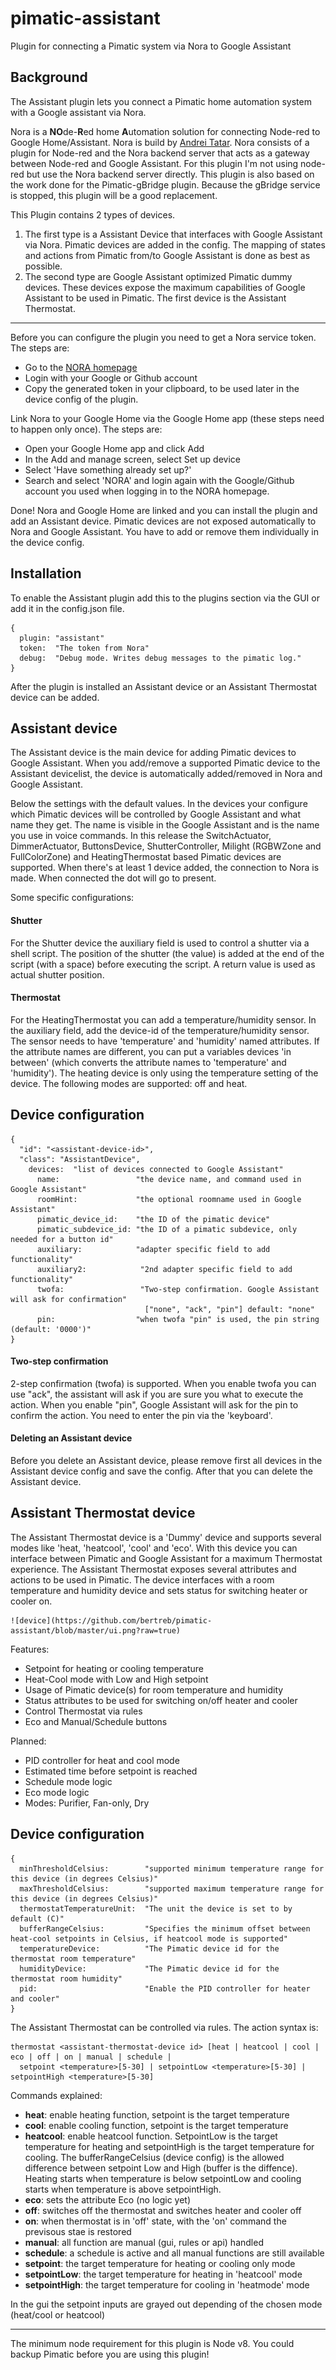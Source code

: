 # pimatic-assistant
Plugin for connecting a Pimatic system via Nora to Google Assistant

Background
-------
The Assistant plugin lets you connect a Pimatic home automation system with a Google assistant via Nora.


Nora is a **NO**de-**R**ed home **A**utomation solution for connecting Node-red to Google Home/Assistant. Nora is build by [Andrei Tatar](https://github.com/andrei-tatar). Nora consists of a plugin for Node-red and the Nora backend server that acts as a gateway between Node-red and Google Assistant.
For this plugin I'm not using node-red but use the Nora backend server directly.
This plugin is also based on the work done for the Pimatic-gBridge plugin. Because the gBridge service is stopped, this plugin will be a good replacement.

This Plugin contains 2 types of devices.

1. The first type is a Assistant Device that interfaces with Google Assistant via Nora. Pimatic devices are added in the config. The mapping of states and actions from Pimatic from/to Google Assistant is done as best as possible.
2. The second type are Google Assistant optimized Pimatic dummy devices. These devices expose the maximum capabilities of Google Assistant to be used in Pimatic.
The first device is the Assistant Thermostat.
------

Before you can configure the plugin you need to get a Nora service token. The steps are:

- Go to the [NORA homepage](https://node-red-google-home.herokuapp.com/)
- Login with your Google or Github account
- Copy the generated token in your clipboard, to be used later in the device config of the plugin.

Link Nora to your Google Home via the Google Home app (these steps need to happen only once).
The steps are:
- Open your Google Home app and click Add
- In the Add and manage screen, select Set up device
- Select 'Have something already set up?'
- Search and select 'NORA' and login again with the Google/Github account you used when logging in to the NORA homepage.

Done! Nora and Google Home are linked and you can install the plugin and add an Assistant device.
Pimatic devices are not exposed automatically to Nora and Google Assistant. You have to add or remove them individually in the device config.


Installation
------------
To enable the Assistant plugin add this to the plugins section via the GUI or add it in the config.json file.

```
{
  plugin: "assistant"
  token:  "The token from Nora"
  debug:  "Debug mode. Writes debug messages to the pimatic log."
}
```

After the plugin is installed an Assistant device or an Assistant Thermostat device can be added.

Assistant device
-----------------
The Assistant device is the main device for adding Pimatic devices to Google Assistant. When you add/remove a supported Pimatic device to the Assistant devicelist, the device is automatically added/removed in Nora and Google Assistant.

Below the settings with the default values. In the devices your configure which Pimatic devices will be controlled by Google Assistant and what name they get. The name is visible in the Google Assistant and is the name you use in voice commands.
In this release the SwitchActuator, DimmerActuator, ButtonsDevice, ShutterController, Milight (RGBWZone and FullColorZone) and HeatingThermostat based Pimatic devices are supported.
When there's at least 1 device added, the connection to Nora is made. When connected the dot will go to present.

Some specific configurations:
#### Shutter
For the Shutter device the auxiliary field is used to control a shutter via a shell script. The position of the shutter (the value) is added at the end of the script (with a space) before executing the script. A return value is used as actual shutter position.

#### Thermostat
For the HeatingThermostat you can add a temperature/humidity sensor. In the auxiliary field, add the device-id of the temperature/humidity sensor. The sensor needs to have 'temperature' and 'humidity' named attributes. If the attribute names are different, you can put a variables devices 'in between' (which converts the attribute names to 'temperature' and 'humidity').
The heating device is only using the temperature setting of the device.
The following modes are supported: off and heat.


Device configuration
-----------------

```
{
  "id": "<assistant-device-id>",
  "class": "AssistantDevice",
    devices:  "list of devices connected to Google Assistant"
      name:                 "the device name, and command used in Google Assistant"
      roomHint:             "the optional roomname used in Google Assistant"
      pimatic_device_id:    "the ID of the pimatic device"
      pimatic_subdevice_id: "the ID of a pimatic subdevice, only needed for a button id"
      auxiliary:            "adapter specific field to add functionality"
      auxiliary2:            "2nd adapter specific field to add functionality"
      twofa:                 "Two-step confirmation. Google Assistant will ask for confirmation"
                              ["none", "ack", "pin"] default: "none"
      pin:                  "when twofa "pin" is used, the pin string (default: '0000')"
}
```
#### Two-step confirmation
2-step confirmation (twofa) is supported. When you enable twofa you can use "ack", the assistant will ask if you are sure you what to execute the action. When you enable "pin", Google Assistant will ask for the pin to confirm the action. You need to enter the pin via the 'keyboard'.

#### Deleting an Assistant device
Before you delete an Assistant device, please remove first all devices in the Assistant device config and save the config. After that you can delete the Assistant device.

Assistant Thermostat device
-----------------

The Assistant Thermostat device is a 'Dummy' device and supports several modes like 'heat, 'heatcool', 'cool' and 'eco'. With this device you can interface between Pimatic and Google Assistant for a maximum Thermostat experience. The Assistant Thermostat exposes several attributes and actions to be used in Pimatic.
The device interfaces with a room temperature and humidity device and sets status for switching heater or cooler on.

    ![device](https://github.com/bertreb/pimatic-assistant/blob/master/ui.png?raw=true)

Features:
- Setpoint for heating or cooling temperature
- Heat-Cool mode with Low and High setpoint
- Usage of Pimatic device(s) for room temperature and humidity
- Status attributes to be used for switching on/off heater and cooler
- Control Thermostat via rules
- Eco and Manual/Schedule buttons

Planned:
- PID controller for heat and cool mode
- Estimated time before setpoint is reached
- Schedule mode logic
- Eco mode logic
- Modes: Purifier, Fan-only, Dry


Device configuration
-----------------

```
{
  minThresholdCelsius:        "supported minimum temperature range for this device (in degrees Celsius)"
  maxThresholdCelsius:        "supported maximum temperature range for this device (in degrees Celsius)"
  thermostatTemperatureUnit:  "The unit the device is set to by default (C)"
  bufferRangeCelsius:         "Specifies the minimum offset between heat-cool setpoints in Celsius, if heatcool mode is supported"
  temperatureDevice:          "The Pimatic device id for the thermostat room temperature"
  humidityDevice:             "The Pimatic device id for the thermostat room humidity"
  pid:                        "Enable the PID controller for heater and cooler"
}
```

The Assistant Thermostat can be controlled via rules. The action syntax is:

```
thermostat <assistant-thermostat-device id> [heat | heatcool | cool | eco | off | on | manual | schedule |
  setpoint <temperature>[5-30] | setpointLow <temperature>[5-30] | setpointHigh <temperature>[5-30]
```
Commands explained:

- **heat**: enable heating function, setpoint is the target temperature
- **cool**: enable cooling function, setpoint is the target temperature
- **heatcool**: enable heatcool function. SetpointLow is the target temperature for heating and setpointHigh is the target temperature for cooling. The bufferRangeCelsius (device config) is the allowed difference between setpoint Low and High (buffer is the diffence). Heating starts when temperature is below setpointLow and cooling starts when temperature is above setpointHigh.
- **eco**: sets the attribute Eco (no logic yet)
- **off**: switches off the thermostat and switches heater and cooler off
- **on**: when thermostat is in 'off' state, with the 'on' command the previsous stae is restored
- **manual**: all function are manual (gui, rules or api) handled
- **schedule**: a schedule is active and all manual functions are still available
- **setpoint**: the target temperature for heating or cooling only mode
- **setpointLow**: the target temperature for heating in 'heatcool' mode
- **setpointHigh**: the target temperature for cooling in 'heatmode' mode

In the gui the setpoint inputs are grayed out depending of the chosen mode (heat/cool or heatcool)

-----------------

The minimum node requirement for this plugin is Node v8. You could backup Pimatic before you are using this plugin!
